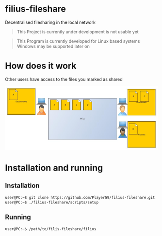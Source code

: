 # filius-fileshare
Decentralised filesharing in the local network

> This Project is currently under development is not usable yet

> This Program is currently developed for Linux based systems  
> Windows may be supported later on

# How does it work

Other users have access to the files you marked as shared

![](README.assets/how-does-it-work.jpg)

# Installation and running

## Installation

```commandline
user@PC:~$ git clone https://github.com/PlayerG9/filius-fileshare.git
user@PC:~$ ./filius-fileshare/scripts/setup
```

## Running

```commandline
user@PC:~$ /path/to/filis-fileshare/filius
```
